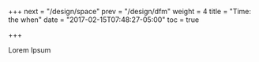 +++
next = "/design/space"
prev = "/design/dfm"
weight = 4
title = "Time: the when"
date = "2017-02-15T07:48:27-05:00"
toc = true

+++

Lorem Ipsum
